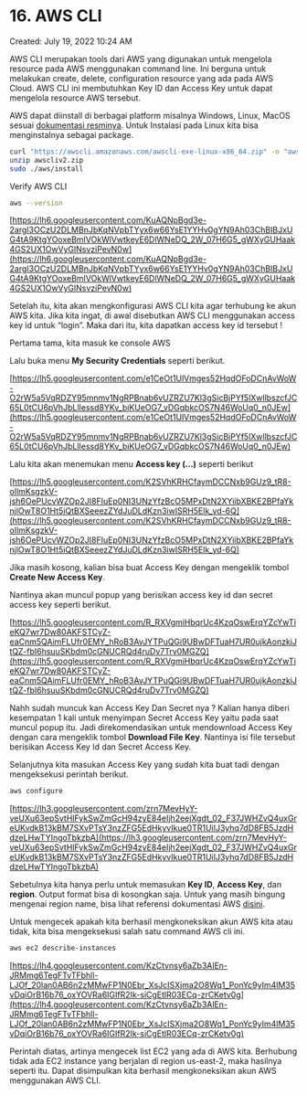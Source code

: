 # 16. AWS CLI

Created: July 19, 2022 10:24 AM

AWS CLI merupakan tools dari AWS yang digunakan untuk mengelola resource pada AWS menggunakan command line. Ini berguna untuk melakukan create, delete, configuration resource yang ada pada AWS Cloud. AWS CLI ini membutuhkan Key ID dan Access Key untuk dapat mengelola resource AWS tersebut.

AWS dapat diinstall di berbagai platform misalnya Windows, Linux, MacOS sesuai [dokumentasi resminya](https://aws.amazon.com/cli/). Untuk Instalasi pada Linux kita bisa menginstalnya sebagai package.

```bash
curl "https://awscli.amazonaws.com/awscli-exe-linux-x86_64.zip" -o "awscliv2.zip"
unzip awscliv2.zip
sudo ./aws/install
```

Verify AWS CLI

```bash
aws --version
```

[https://lh6.googleusercontent.com/KuAQNpBgd3e-2argI3OCzU2DLMBnJbKqNVpbTYyx6w66YsE1YYHv0gYN9Ah03ChBIBJxUG4tA9KtgYOoxeBmIVOkWlVwtkeyE6DlWNeDQ_2W_07H6G5_gWXyGUHaak4GS2UX1OwVyGlNsvziPevN0w](https://lh6.googleusercontent.com/KuAQNpBgd3e-2argI3OCzU2DLMBnJbKqNVpbTYyx6w66YsE1YYHv0gYN9Ah03ChBIBJxUG4tA9KtgYOoxeBmIVOkWlVwtkeyE6DlWNeDQ_2W_07H6G5_gWXyGUHaak4GS2UX1OwVyGlNsvziPevN0w)

Setelah itu, kita akan mengkonfigurasi AWS CLI kita agar terhubung ke akun AWS kita. Jika kita ingat, di awal disebutkan AWS CLI menggunakan access key id untuk “login”. Maka dari itu, kita dapatkan access key id tersebut !

Pertama tama, kita masuk ke console AWS

Lalu buka menu **My Security Credentials** seperti berikut.

[https://lh5.googleusercontent.com/e1CeOt1UlVmges52HqdOFoDCnAvWoW-O2rW5a5VqRDZY95mnmv1NgRPBnab6vUZRZU7Kl3gSicBjPYf5lXwllbszcfJC65L0tCU6pVhJbLlIessd8YKv_biKUeOG7_vDGqbkcOS7N46WoUq0_n0JEw](https://lh5.googleusercontent.com/e1CeOt1UlVmges52HqdOFoDCnAvWoW-O2rW5a5VqRDZY95mnmv1NgRPBnab6vUZRZU7Kl3gSicBjPYf5lXwllbszcfJC65L0tCU6pVhJbLlIessd8YKv_biKUeOG7_vDGqbkcOS7N46WoUq0_n0JEw)

Lalu kita akan menemukan menu **Access key (…)** seperti berikut

[https://lh5.googleusercontent.com/K2SVhKRHCfaymDCCNxb9GUz9_tR8-oIlmKsgzkV-jsh6OePUcvWZOp2JI8FIuEp0NI3UNzYfzBcO5MPxDtN2XYiibXBKE2BPfaYknjlOwT8O1Ht5iQtBXSeeezZYdJuDLdKzn3iwISRH5Elk_yd-6Q](https://lh5.googleusercontent.com/K2SVhKRHCfaymDCCNxb9GUz9_tR8-oIlmKsgzkV-jsh6OePUcvWZOp2JI8FIuEp0NI3UNzYfzBcO5MPxDtN2XYiibXBKE2BPfaYknjlOwT8O1Ht5iQtBXSeeezZYdJuDLdKzn3iwISRH5Elk_yd-6Q)

Jika masih kosong, kalian bisa buat Access Key dengan mengeklik tombol **Create New Access Key**.

Nantinya akan muncul popup yang berisikan access key id dan secret access key seperti berikut.

[https://lh5.googleusercontent.com/R_RXVgmiHbqrUc4KzqOswErqYZcYwTieKQ7wr7Dw80AKFSTCyZ-eaCnm5QAimFLUfr0EMY_hRoB3AvJYTPuQGi9UBwDFTuaH7UR0ujkAonzkiJtQZ-fbI6hsuuSKbdm0cGNUCRQd4ruDv7Trv0MGZQ](https://lh5.googleusercontent.com/R_RXVgmiHbqrUc4KzqOswErqYZcYwTieKQ7wr7Dw80AKFSTCyZ-eaCnm5QAimFLUfr0EMY_hRoB3AvJYTPuQGi9UBwDFTuaH7UR0ujkAonzkiJtQZ-fbI6hsuuSKbdm0cGNUCRQd4ruDv7Trv0MGZQ)

Nahh sudah muncuk kan Access Key Dan Secret nya ? Kalian hanya diberi kesempatan 1 kali untuk menyimpan Secret Access Key yaitu pada saat muncul popup itu. Jadi direkomendasikan untuk mendownload Access Key dengan cara mengeklik tombol **Download File Key**. Nantinya isi file tersebut berisikan Access Key Id dan Secret Access Key.

Selanjutnya kita masukan Access Key yang sudah kita buat tadi dengan mengeksekusi perintah berikut.

```bash
aws configure
```

[https://lh3.googleusercontent.com/zrn7MevHyY-veUXu63epSvtHlFykSwZmGcH94zyE84eIjh2eejXgdt_02_F37JWHZvQ4uxGreUKvdkB13kBM7SXvPTsY3nzZFG5EdHkyvIkue0TR1UiIJ3yhq7dD8FB5JzdHdzeLHwTYIngoTbkzbA](https://lh3.googleusercontent.com/zrn7MevHyY-veUXu63epSvtHlFykSwZmGcH94zyE84eIjh2eejXgdt_02_F37JWHZvQ4uxGreUKvdkB13kBM7SXvPTsY3nzZFG5EdHkyvIkue0TR1UiIJ3yhq7dD8FB5JzdHdzeLHwTYIngoTbkzbA)

Sebetulnya kita hanya perlu untuk memasukan **Key ID**, **Access Key**, dan **region**. Output format bisa di kosongkan saja. Untuk yang masih bingung mengenai region name, bisa lihat referensi dokumentasi AWS [disini](https://docs.aws.amazon.com/AmazonRDS/latest/UserGuide/Concepts.RegionsAndAvailabilityZones.html#Concepts.RegionsAndAvailabilityZones.Regions).

Untuk mengecek apakah kita berhasil mengkoneksikan akun AWS kita atau tidak, kita bisa mengeksekusi salah satu command AWS cli ini.

```bash
aws ec2 describe-instances
```

[https://lh4.googleusercontent.com/KzCtvnsy6aZb3AlEn-JRMmg6TegFTvTFbhll-LJOf_20lan0AB6n2zMMwFP1N0Ebr_XsJcISXjma2O8Wq1_PonYc9yIm4lM35vDqiOrB16b76_oxYOVRa6IGIfR2Ik-siCgEtlR03ECq-zrCKetv0g](https://lh4.googleusercontent.com/KzCtvnsy6aZb3AlEn-JRMmg6TegFTvTFbhll-LJOf_20lan0AB6n2zMMwFP1N0Ebr_XsJcISXjma2O8Wq1_PonYc9yIm4lM35vDqiOrB16b76_oxYOVRa6IGIfR2Ik-siCgEtlR03ECq-zrCKetv0g)

Perintah diatas, artinya mengecek list EC2 yang ada di AWS kita. Berhubung tidak ada EC2 instance yang berjalan di region us-east-2, maka hasilnya seperti itu. Dapat disimpulkan kita berhasil mengkoneksikan akun AWS menggunakan AWS CLI.